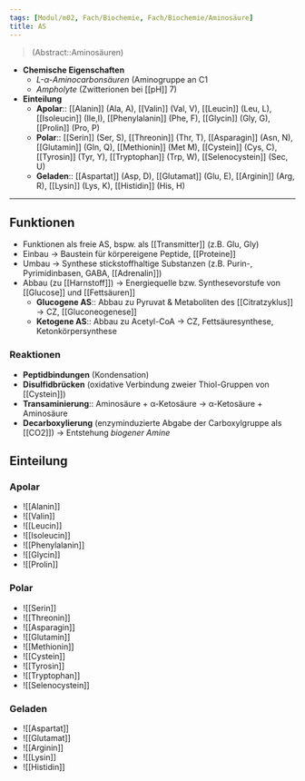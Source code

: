 ```yaml
---
tags: [Modul/m02, Fach/Biochemie, Fach/Biochemie/Aminosäure]
title: AS
---
```

> (Abstract::Aminosäuren)
- **Chemische Eigenschaften** 
	- *L-α-Aminocarbonsäuren* (Aminogruppe an C1
	- *Ampholyte* (Zwitterionen bei [[pH]] 7)
- **Einteilung**
	- **Apolar**:: [[Alanin]] (Ala, A), [[Valin]] (Val, V), [[Leucin]] (Leu, L), [[Isoleucin]] (Ile,I), [[Phenylalanin]] (Phe, F), [[Glycin]] (Gly, G), [[Prolin]] (Pro, P)
	- **Polar**:: [[Serin]] (Ser, S), [[Threonin]] (Thr, T), [[Asparagin]] (Asn, N), [[Glutamin]] (Gln, Q), [[Methionin]] (Met M), [[Cystein]] (Cys, C), [[Tyrosin]] (Tyr, Y), [[Tryptophan]] (Trp, W), [[Selenocystein]] (Sec, U)
	- **Geladen**:: [[Aspartat]] (Asp, D), [[Glutamat]] (Glu, E), [[Arginin]] (Arg, R), [[Lysin]] (Lys, K), [[Histidin]] (His, H)
---

## Funktionen
- Funktionen als freie AS, bspw. als [[Transmitter]] (z.B. Glu, Gly)
- Einbau → Baustein für körpereigene Peptide, [[Proteine]]
- Umbau → Synthese stickstoffhaltige Substanzen (z.B. Purin-, Pyrimidinbasen, GABA, [[Adrenalin]])
- Abbau (zu [[Harnstoff]]) → Energiequelle bzw. Synthesevorstufe von [[Glucose]] und [[Fettsäuren]]
    - **Glucogene AS**:: Abbau zu Pyruvat & Metaboliten des [[Citratzyklus]] → CZ, [[Gluconeogenese]]
    - **Ketogene AS**:: Abbau zu Acetyl-CoA → CZ, Fettsäuresynthese, Ketonkörpersynthese

### Reaktionen
- **Peptidbindungen** (Kondensation)
- **Disulfidbrücken** (oxidative Verbindung zweier Thiol-Gruppen von [[Cystein]])
- **Transaminierung**:: Aminosäure + α-Ketosäure → α-Ketosäure + Aminosäure
- **Decarboxylierung** (enzyminduzierte Abgabe der Carboxylgruppe als [[CO2]]) → Entstehung *biogener Amine*

## Einteilung
### Apolar
- ![[Alanin]]
- ![[Valin]]
- ![[Leucin]]
- ![[Isoleucin]]
- ![[Phenylalanin]]
- ![[Glycin]]
- ![[Prolin]]

### Polar
- ![[Serin]]
- ![[Threonin]]
- ![[Asparagin]] 
- ![[Glutamin]]
- ![[Methionin]] 
- ![[Cystein]] 
- ![[Tyrosin]]
- ![[Tryptophan]]
- ![[Selenocystein]]

### Geladen
- ![[Aspartat]] 
- ![[Glutamat]]
- ![[Arginin]] 
- ![[Lysin]] 
- ![[Histidin]] 